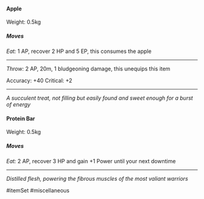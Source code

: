 #### Apple

Weight: 0.5kg
##### Moves

*Eat:* 1 AP, recover 2 HP and 5 EP, this consumes the apple

---

*Throw:* 2 AP, 20m, 1 bludgeoning damage, this unequips this item

Accuracy: +40
Critical: +2

---
*A succulent treat, not filling but easily found and sweet enough for a burst of energy*

#### Protein Bar

Weight: 0.5kg
##### Moves

*Eat:* 2 AP, recover 3 HP and gain +1 Power until your next downtime

---
*Distilled flesh, powering the fibrous muscles of the most valiant warriors*

#itemSet #miscellaneous